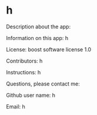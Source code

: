 # h 
 
  Description about the app:  
 
  Information on this app: h 
 
  License: boost software license 1.0 

  Contributors: h 

  Instructions: h 

  Questions, please contact me:  

  Github user name: h 
 
  Email: h